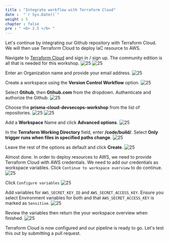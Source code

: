 ```yaml
---
title : "Integrate workflow with Terraform Cloud"
date :  "`r Sys.Date()`" 
weight : 5
chapter : false
pre : " <b> 2.5 </b> "
---
```


Let's continue by integrating our Github repository with Terraform Cloud. We will then use Terraform Cloud to deploy IaC resource to AWS.

Navigate to [Terraform Cloud](https://app.terraform.io/session) and sign in / sign up. The community edition is all that is needed for this workshop. ![25][1] ![25][2]

Enter an Organization name and provide your email address. ![25][3]

Create a workspace using the **Version Control Workflow** option. ![25][4]

Select **Gtihub**, then **Gtihub.com** from the dropdown. Authenticate and authorize the Github.  ![25][5]

Choose the **prisma-cloud-devsecops-workshop** from the list of repositories. ![25][6] ![25][7]

Add a **Workspace** Name and click **Advanced options**. ![25][8]

In the **Terraform Working Directory** field, enter **/code/build/**. Select **Only trigger runs when files in specified paths change**.  ![25][9] 

Leave the rest of the options as default and click **Create**. ![25][10]

Almost done. In order to deploy resources to AWS, we need to provide Terraform Cloud with AWS credentials. We need to add our credentials as workspace variables. Click `Continue to workspace overview` to do continue. ![25][11]

Click `Configure variables`  ![25][12]

Add variables for `AWS_SECRET_KEY_ID` and `AWS_SECRET_ACCESS_KEY`. Ensure you select Environment variables for both and that `AWS_SECRET_ACCESS_KEY` is marked as `Sensitive`. ![25][13]

Review the variables then return the your workspace overview when finished. ![25][14]

Terraform Cloud is now configured and our pipeline is ready to go. Let's test this out by submitting a pull request.


[1]: /ws02/images/2/25/1.png?featherlight=false&width=50pc
[2]: /ws02/images/2/25/2.png?featherlight=false&width=50pc
[3]: /ws02/images/2/25/3.png?featherlight=false&width=50pc
[4]: /ws02/images/2/25/4.png?featherlight=false&width=50pc
[5]: /ws02/images/2/25/5.png?featherlight=false&width=50pc
[6]: /ws02/images/2/25/6.png?featherlight=false&width=50pc
[7]: /ws02/images/2/25/7.png?featherlight=false&width=50pc
[8]: /ws02/images/2/25/8.png?featherlight=false&width=50pc
[9]: /ws02/images/2/25/9.png?featherlight=false&width=50pc
[10]: /ws02/images/2/25/10.png?featherlight=false&width=50pc
[11]: /ws02/images/2/25/11.png?featherlight=false&width=50pc
[12]: /ws02/images/2/25/12.png?featherlight=false&width=50pc
[13]: /ws02/images/2/25/13.png?featherlight=false&width=50pc
[14]: /ws02/images/2/25/14.png?featherlight=false&width=50pc
